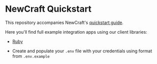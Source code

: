 # NewCraft Quickstart

This repository accompanies NewCraft's [quickstart guide](https://newcraft.readme.io/reference).

Here you'll find full example integration apps using our client libraries:
- [Ruby](https://github.com/NewCraftHQ/quickstart/tree/master/ruby)

- Create and populate your `.env` file with your credentials using format from `.env.example`
